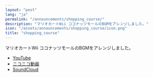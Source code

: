 ```yaml
---
layout: "post"
lang: "ja"
permalink: "/announcements/shopping_course/"
description: "マリオカートWii ココナッツモールのBGMをアレンジしました。"
icon: "/assets/announcements/shopping_course/icon.png"
title: "shopping_course"
---
```


マリオカートWii ココナッツモールのBGMをアレンジしました。

- [YouTube](https://www.youtube.com/watch?v=kyX600drbNM)
- [ニコニコ動画](https://www.nicovideo.jp/watch/sm42688228)
- [SoundCloud](https://soundcloud.com/cizzuk/shopping_course)
